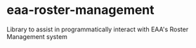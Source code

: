 # eaa-roster-management
Library to assist in programmatically interact with EAA's Roster Management system
